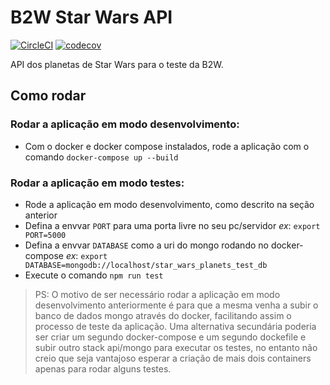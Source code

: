 # B2W Star Wars API

[![CircleCI](https://circleci.com/gh/itsadeadh2/starwars-b2w.svg?style=svg)](https://circleci.com/gh/itsadeadh2/starwars-b2w)
[![codecov](https://codecov.io/gh/itsadeadh2/starwars-b2w/branch/master/graph/badge.svg)](https://codecov.io/gh/itsadeadh2/starwars-b2w)

API dos planetas de Star Wars para o teste da B2W.

## Como rodar

### Rodar a aplicação em modo desenvolvimento:

- Com o docker e docker compose instalados, rode a aplicação com o comando `docker-compose up --build`

### Rodar a aplicação em modo testes:
- Rode a aplicação em modo desenvolvimento, como descrito na seção anterior
- Defina a envvar `PORT` para uma porta livre no seu pc/servidor *ex*: `export PORT=5000`
- Defina a envvar `DATABASE` como a uri do mongo rodando no docker-compose *ex*: `export DATABASE=mongodb://localhost/star_wars_planets_test_db`
- Execute o comando `npm run test`

> PS: O motivo de ser necessário rodar a aplicação em modo desenvolvimento anteriormente é para que a mesma venha a subir o banco de dados mongo através do docker, facilitando assim o processo de teste da aplicação. Uma alternativa secundária poderia ser criar um segundo docker-compose e um segundo dockefile e subir outro stack api/mongo para executar os testes, no entanto não creio que seja vantajoso esperar a criação de mais dois containers apenas para rodar alguns testes.
